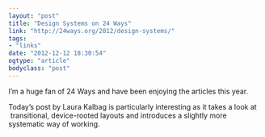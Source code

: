 ```yaml
---
layout: "post"
title: "Design Systems on 24 Ways"
link: "http://24ways.org/2012/design-systems/"
tags: 
- "links"
date: "2012-12-12 18:30:54"
ogtype: "article"
bodyclass: "post"
---
```


I’m a huge fan of 24 Ways and have been enjoying the articles this year.

Today’s post by Laura Kalbag is particularly interesting as it takes a look at  transitional, device-rooted layouts and introduces a slightly more systematic way of working.
